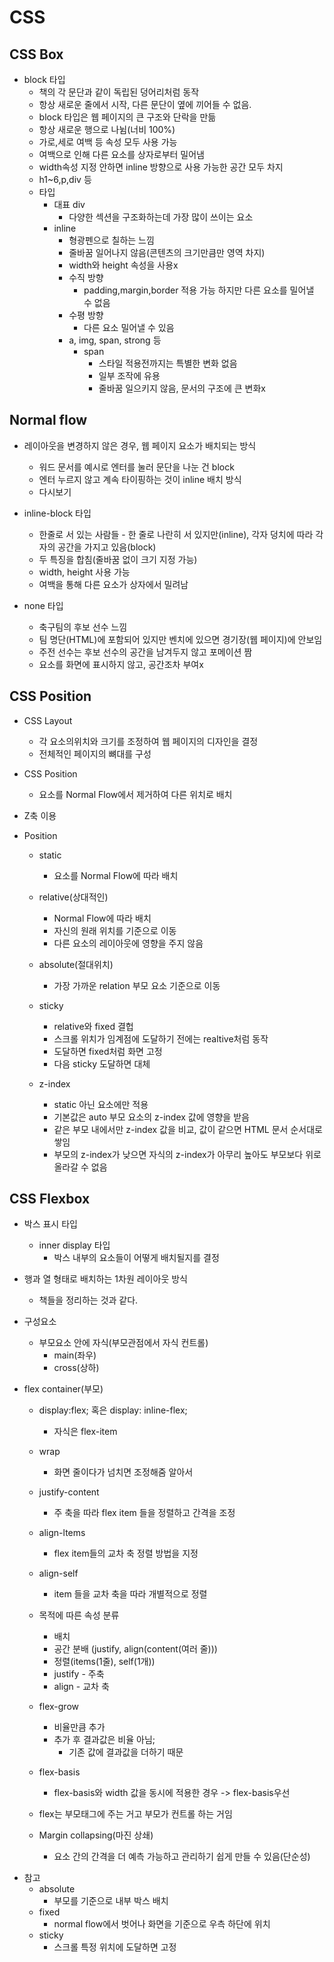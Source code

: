 # CSS

## CSS Box
- block 타입
    * 책의 각 문단과 같이 독립된 덩어리처럼 동작
    * 항상 새로운 줄에서 시작, 다른 문단이 옆에 끼어들 수 없음.
    * block 타입은 웹 페이지의 큰 구조와 단락을 만듦
    * 항상 새로운 행으로 나뉨(너비 100%)
    * 가로,세로 여백 등 속성 모두 사용 가능
    * 여백으로 인해 다른 요소를 상자로부터 밀어냄
    * width속성 지정 안하면 inline 방향으로 사용 가능한 공간 모두 차지
    * h1~6,p,div 등
    * 타입
        * 대표 div
            * 다양한 섹션을 구조화하는데 가장 많이 쓰이는 요소
        * inline
            * 형광펜으로 칠하는 느낌
            * 줄바꿈 일어나지 않음(콘텐츠의 크기만큼만 영역 차지)
            * width와 height 속성을 사용x
            * 수직 방향
                * padding,margin,border 적용 가능 하지만 다른 요소를 밀어낼 수 없음
            * 수평 방향
                * 다른 요소 밀어낼 수 있음
            * a, img, span, strong 등
                * span
                    * 스타일 적용전까지는 특별한 변화 없음
                    * 일부 조작에 유용
                    * 줄바꿈 일으키지 않음, 문서의 구조에 큰 변화x

## Normal flow
- 레이아웃을 변경하지 않은 경우, 웹 페이지 요소가 배치되는 방식
    * 워드 문서를 예시로 엔터를 눌러 문단을 나눈 건 block
    * 엔터 누르지 않고 계속 타이핑하는 것이 inline 배치 방식
    * 다시보기

- inline-block 타입
    * 한줄로 서 있는 사람들 - 한 줄로 나란히 서 있지만(inline), 각자 덩치에 따라 각자의 공간을 가지고 있음(block)
    * 두 특징을 합침(줄바꿈 없이 크기 지정 가능)
    * width, height 사용 가능
    * 여백을 통해 다른 요소가 상자에서 밀려남

- none 타입
    * 축구팀의 후보 선수 느낌
    * 팀 명단(HTML)에 포함되어 있지만 벤치에 있으면 경기장(웹 페이지)에 안보임
    * 주전 선수는 후보 선수의 공간을 남겨두지 않고 포메이션 짬
    * 요소를 화면에 표시하지 않고, 공간조차 부여x

## CSS Position

- CSS Layout
    * 각 요소의위치와 크기를 조정하여 웹 페이지의 디자인을 결정
    * 전체적인 페이지의 뼈대를 구성

- CSS Position
    * 요소를 Normal Flow에서 제거하여 다른 위치로 배치

- Z축 이용

- Position
    * static
        * 요소를 Normal Flow에 따라 배치

    * relative(상대적인)
        * Normal Flow에 따라 배치
        * 자신의 원래 위치를 기준으로 이동
        * 다른 요소의 레이아웃에 영향을 주지 않음

    * absolute(절대위치)
        * 가장 가까운 relation 부모 요소 기준으로 이동

    * sticky
        * relative와 fixed 결헙
        * 스크롤 위치가 임계점에 도달하기 전에는 realtive처럼 동작
        * 도달하면 fixed처럼 화면 고정
        * 다음 sticky 도달하면 대체
    
    * z-index
        * static 아닌 요소에만 적용
        * 기본값은 auto 부모 요소의 z-index 값에 영향을 받음
        * 같은 부모 내에서만 z-index 값을 비교, 값이 같으면 HTML 문서 순서대로 쌓임
        * 부모의 z-index가 낮으면 자식의 z-index가 아무리 높아도 부모보다 위로 올라갈 수 없음

## CSS Flexbox

- 박스 표시 타입
    * inner display 타입
        * 박스 내부의 요소들이 어떻게 배치될지를 결정

- 행과 열 형태로 배치하는 1차원 레이아웃 방식
    * 책들을 정리하는 것과 같다.
- 구성요소
    * 부모요소 안에 자식(부모관점에서 자식 컨트롤)
        * main(좌우)
        * cross(상하)
    
- flex container(부모)
    * display:flex; 혹은 display: inline-flex;
        * 자식은 flex-item
    * wrap
        * 화면 줄이다가 넘치면 조정해줌 알아서
    * justify-content
        * 주 축을 따라 flex item 들을 정렬하고 간격을 조정
    * align-ltems
        * flex item들의 교차 축 정렬 방법을 지정
        
    * align-self
        * item 들을 교차 축을 따라 개별적으로 정렬

    * 목적에 따른 속성 분류
        * 배치
        * 공간 분배 (justify, align(content(여러 줄)))
        * 정렬(items(1줄), self(1개))
        * justify - 주축
        * align - 교차 축
    * flex-grow
        * 비율만큼 추가
        * 추가 후 결과값은 비율 아님;
            * 기존 값에 결과값을 더하기 때문
    * flex-basis
        * flex-basis와 width 값을 동시에 적용한 경우 -> flex-basis우선

    * flex는 부모태그에 주는 거고 부모가 컨트롤 하는 거임

    * Margin collapsing(마진 상쇄)
        * 요소 간의 간격을 더 예측 가능하고 관리하기 쉽게 만들 수 있음(단순성)

* 참고
    * absolute
        * 부모를 기준으로 내부 박스 배치
    * fixed
        * normal flow에서 벗어나 화면을 기준으로 우측 하단에 위치
    * sticky
        * 스크롤 특정 위치에 도달하면 고정
        